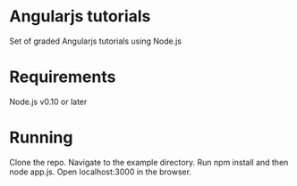 Angularjs tutorials
===================

Set of graded Angularjs tutorials using Node.js

Requirements
============

Node.js v0.10 or later

Running
=======

Clone the repo. Navigate to the example directory. Run npm install and then node app.js. Open localhost:3000 in the browser.
